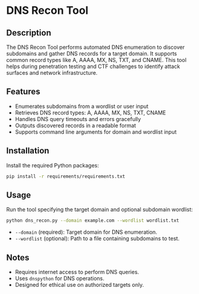 # DNS Recon Tool

## Description
The DNS Recon Tool performs automated DNS enumeration to discover subdomains and gather DNS records for a target domain. It supports common record types like A, AAAA, MX, NS, TXT, and CNAME. This tool helps during penetration testing and CTF challenges to identify attack surfaces and network infrastructure.

## Features
- Enumerates subdomains from a wordlist or user input
- Retrieves DNS record types: A, AAAA, MX, NS, TXT, CNAME
- Handles DNS query timeouts and errors gracefully
- Outputs discovered records in a readable format
- Supports command line arguments for domain and wordlist input

## Installation
Install the required Python packages:

```bash
pip install -r requirements/requirements.txt
```

## Usage

Run the tool specifying the target domain and optional subdomain wordlist:
```bash
python dns_recon.py --domain example.com --wordlist wordlist.txt
```
- `--domain` (required): Target domain for DNS enumeration.
- `--wordlist` (optional): Path to a file containing subdomains to test.


## Notes

- Requires internet access to perform DNS queries.
- Uses `dnspython` for DNS operations.
- Designed for ethical use on authorized targets only.
